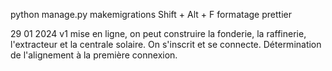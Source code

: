 python manage.py makemigrations
Shift + Alt + F formatage prettier

29 01 2024
v1 mise en ligne, on peut construire la fonderie, la raffinerie, l'extracteur et la centrale solaire. On s'inscrit et se connecte. Détermination de l'alignement à la première connexion.